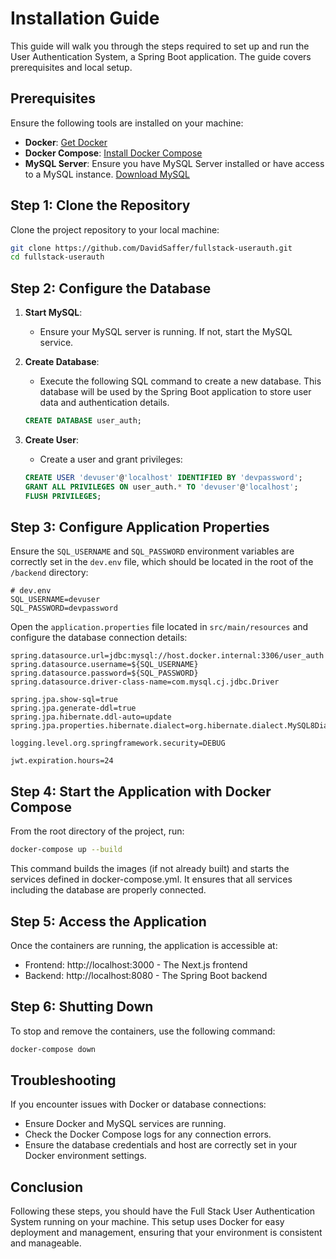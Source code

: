 # Installation Guide

This guide will walk you through the steps required to set up and run the User Authentication System, a Spring Boot application. The guide covers prerequisites and local setup.

## Prerequisites
Ensure the following tools are installed on your machine:
- **Docker**: [Get Docker](https://docs.docker.com/get-docker/)
- **Docker Compose**: [Install Docker Compose](https://docs.docker.com/compose/install/)
- **MySQL Server**: Ensure you have MySQL Server installed or have access to a MySQL instance. [Download MySQL](https://dev.mysql.com/downloads/mysql/)


## Step 1: Clone the Repository
Clone the project repository to your local machine:
```bash
git clone https://github.com/DavidSaffer/fullstack-userauth.git
cd fullstack-userauth
```

## Step 2: Configure the Database

1. **Start MySQL**:
    - Ensure your MySQL server is running. If not, start the MySQL service.

2. **Create Database**:
   - Execute the following SQL command to create a new database. This database will be used by the Spring Boot application to store user data and authentication details.
   ```sql
   CREATE DATABASE user_auth;
   ```
3. **Create User**:
    - Create a user and grant privileges:
   ```sql
   CREATE USER 'devuser'@'localhost' IDENTIFIED BY 'devpassword';
   GRANT ALL PRIVILEGES ON user_auth.* TO 'devuser'@'localhost';
   FLUSH PRIVILEGES;
   ```

## Step 3: Configure Application Properties

Ensure the `SQL_USERNAME` and `SQL_PASSWORD` environment variables are correctly set in the `dev.env` file, which should be located in the root of the `/backend` directory:
```plaintext
# dev.env
SQL_USERNAME=devuser
SQL_PASSWORD=devpassword
```

Open the `application.properties` file located in `src/main/resources` and configure the database connection details:

```properties
spring.datasource.url=jdbc:mysql://host.docker.internal:3306/user_auth
spring.datasource.username=${SQL_USERNAME}
spring.datasource.password=${SQL_PASSWORD}
spring.datasource.driver-class-name=com.mysql.cj.jdbc.Driver

spring.jpa.show-sql=true
spring.jpa.generate-ddl=true
spring.jpa.hibernate.ddl-auto=update
spring.jpa.properties.hibernate.dialect=org.hibernate.dialect.MySQL8Dialect

logging.level.org.springframework.security=DEBUG

jwt.expiration.hours=24
```

## Step 4: Start the Application with Docker Compose
From the root directory of the project, run:
```bash
docker-compose up --build
```
This command builds the images (if not already built) and starts the services defined in docker-compose.yml. It ensures that all services including the database are properly connected.

## Step 5: Access the Application

Once the containers are running, the application is accessible at:

- Frontend: http://localhost:3000 - The Next.js frontend
- Backend: http://localhost:8080 - The Spring Boot backend

## Step 6: Shutting Down
To stop and remove the containers, use the following command:
```bash
docker-compose down
```
## Troubleshooting

If you encounter issues with Docker or database connections:

- Ensure Docker and MySQL services are running.
- Check the Docker Compose logs for any connection errors.
- Ensure the database credentials and host are correctly set in your Docker environment settings.

## Conclusion

Following these steps, you should have the Full Stack User Authentication System running on your machine. This setup uses Docker for easy deployment and management, ensuring that your environment is consistent and manageable.

